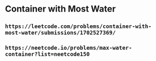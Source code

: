 # Container with Most Water

## `https://leetcode.com/problems/container-with-most-water/submissions/1702527369/`

## `https://neetcode.io/problems/max-water-container?list=neetcode150`
